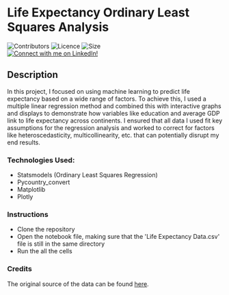 # Life Expectancy Ordinary Least Squares Analysis
![Contributors](https://img.shields.io/badge/Contributors-Michael%20Rehani-brightgreen)
![Licence](https://img.shields.io/github/license/mrrehani/Life-Expectancy)
![Size](https://img.shields.io/github/repo-size/mrrehani/Life-Expectancy)
<br>
<a href="https://www.linkedin.com/in/michael-rehani/">
<img alt="Connect with me on LinkedIn!">
</a>

## Description
In this project, I focused on using machine learning to predict life expectancy based on a wide range of factors. To achieve this, I used a multiple linear regression method and combined this with interactive graphs and displays to demonstrate how variables like education and average GDP link to life expectancy across continents. I ensured that all data I used fit key assumptions for the regression analysis and worked to correct for factors like heteroscedasticity, multicollinearity, etc. that can potentially disrupt my end results.

### Technologies Used:
- Statsmodels (Ordinary Least Squares Regression) 
- Pycountry_convert
- Matplotlib
- Plotly

### Instructions
- Clone the repository
- Open the notebook file, making sure that the 'Life Expectancy Data.csv' file is still in the same directory
- Run the all the cells

### Credits
The original source of the data can be found [here](https://www.kaggle.com/datasets/kumarajarshi/life-expectancy-who?ref=hackernoon.com).
